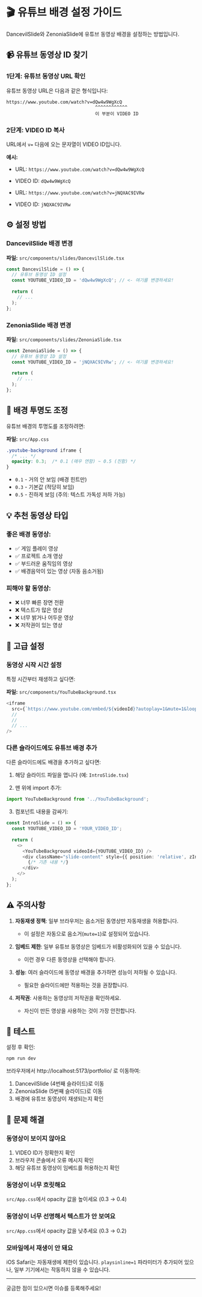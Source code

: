 # 🎬 유튜브 배경 설정 가이드

DancevilSlide와 ZenoniaSlide에 유튜브 동영상 배경을 설정하는 방법입니다.

## 📹 유튜브 동영상 ID 찾기

### 1단계: 유튜브 동영상 URL 확인

유튜브 동영상 URL은 다음과 같은 형식입니다:
```
https://www.youtube.com/watch?v=dQw4w9WgXcQ
                                 ^^^^^^^^^^^^
                                 이 부분이 VIDEO ID
```

### 2단계: VIDEO ID 복사

URL에서 `v=` 다음에 오는 문자열이 VIDEO ID입니다.

**예시:**
- URL: `https://www.youtube.com/watch?v=dQw4w9WgXcQ`
- VIDEO ID: `dQw4w9WgXcQ`

- URL: `https://www.youtube.com/watch?v=jNQXAC9IVRw`
- VIDEO ID: `jNQXAC9IVRw`

## ⚙️ 설정 방법

### DancevilSlide 배경 변경

**파일:** `src/components/slides/DancevilSlide.tsx`

```typescript
const DancevilSlide = () => {
  // 유튜브 동영상 ID 설정
  const YOUTUBE_VIDEO_ID = 'dQw4w9WgXcQ'; // <- 여기를 변경하세요!
  
  return (
    // ...
  );
};
```

### ZenoniaSlide 배경 변경

**파일:** `src/components/slides/ZenoniaSlide.tsx`

```typescript
const ZenoniaSlide = () => {
  // 유튜브 동영상 ID 설정
  const YOUTUBE_VIDEO_ID = 'jNQXAC9IVRw'; // <- 여기를 변경하세요!
  
  return (
    // ...
  );
};
```

## 🎨 배경 투명도 조정

유튜브 배경의 투명도를 조정하려면:

**파일:** `src/App.css`

```css
.youtube-background iframe {
  /* ... */
  opacity: 0.3;  /* 0.1 (매우 연함) ~ 0.5 (진함) */
}
```

- `0.1` - 거의 안 보임 (배경 힌트만)
- `0.3` - 기본값 (적당히 보임)
- `0.5` - 진하게 보임 (주의: 텍스트 가독성 저하 가능)

## 💡 추천 동영상 타입

### 좋은 배경 동영상:
- ✅ 게임 플레이 영상
- ✅ 프로젝트 소개 영상
- ✅ 부드러운 움직임의 영상
- ✅ 배경음악이 있는 영상 (자동 음소거됨)

### 피해야 할 동영상:
- ❌ 너무 빠른 장면 전환
- ❌ 텍스트가 많은 영상
- ❌ 너무 밝거나 어두운 영상
- ❌ 저작권이 있는 영상

## 🔧 고급 설정

### 동영상 시작 시간 설정

특정 시간부터 재생하고 싶다면:

**파일:** `src/components/YouTubeBackground.tsx`

```typescript
<iframe
  src={`https://www.youtube.com/embed/${videoId}?autoplay=1&mute=1&loop=1&playlist=${videoId}&controls=0&showinfo=0&rel=0&modestbranding=1&playsinline=1&start=30`}
  //                                                                                                                                                  ^^^^^^^^
  //                                                                                                                                                  30초부터 시작
  // ...
/>
```

### 다른 슬라이드에도 유튜브 배경 추가

다른 슬라이드에도 배경을 추가하고 싶다면:

1. 해당 슬라이드 파일을 엽니다 (예: `IntroSlide.tsx`)

2. 맨 위에 import 추가:
```typescript
import YouTubeBackground from '../YouTubeBackground';
```

3. 컴포넌트 내용을 감싸기:
```typescript
const IntroSlide = () => {
  const YOUTUBE_VIDEO_ID = 'YOUR_VIDEO_ID';
  
  return (
    <>
      <YouTubeBackground videoId={YOUTUBE_VIDEO_ID} />
      <div className="slide-content" style={{ position: 'relative', zIndex: 10 }}>
        {/* 기존 내용 */}
      </div>
    </>
  );
};
```

## ⚠️ 주의사항

1. **자동재생 정책**: 일부 브라우저는 음소거된 동영상만 자동재생을 허용합니다.
   - 이 설정은 자동으로 음소거(`mute=1`)로 설정되어 있습니다.

2. **임베드 제한**: 일부 유튜브 동영상은 임베드가 비활성화되어 있을 수 있습니다.
   - 이런 경우 다른 동영상을 선택해야 합니다.

3. **성능**: 여러 슬라이드에 동영상 배경을 추가하면 성능이 저하될 수 있습니다.
   - 필요한 슬라이드에만 적용하는 것을 권장합니다.

4. **저작권**: 사용하는 동영상의 저작권을 확인하세요.
   - 자신이 만든 영상을 사용하는 것이 가장 안전합니다.

## 🎯 테스트

설정 후 확인:

```bash
npm run dev
```

브라우저에서 http://localhost:5173/portfolio/ 로 이동하여:
1. DancevilSlide (4번째 슬라이드)로 이동
2. ZenoniaSlide (5번째 슬라이드)로 이동
3. 배경에 유튜브 동영상이 재생되는지 확인

## 🐛 문제 해결

### 동영상이 보이지 않아요
1. VIDEO ID가 정확한지 확인
2. 브라우저 콘솔에서 오류 메시지 확인
3. 해당 유튜브 동영상이 임베드를 허용하는지 확인

### 동영상이 너무 흐릿해요
`src/App.css`에서 opacity 값을 높이세요 (0.3 → 0.4)

### 동영상이 너무 선명해서 텍스트가 안 보여요
`src/App.css`에서 opacity 값을 낮추세요 (0.3 → 0.2)

### 모바일에서 재생이 안 돼요
iOS Safari는 자동재생에 제한이 있습니다. `playsinline=1` 파라미터가 추가되어 있으나, 일부 기기에서는 작동하지 않을 수 있습니다.

---

궁금한 점이 있으시면 이슈를 등록해주세요!

